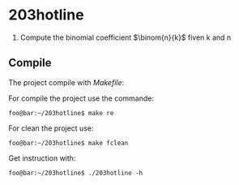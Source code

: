 # 203hotline

1. Compute the binomial coefficient $\binom{n}{k}$ fiven k and n

## Compile

The project compile with *Makefile*:

For compile the project use the commande:

```console
foo@bar:~/203hotline$ make re
```

For clean the project use:

```console
foo@bar:~/203hotline$ make fclean
```

Get instruction with:


```console
foo@bar:~/203hotline$ ./203hotline -h
```

